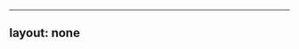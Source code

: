 ---
layout: none
-----

<RedoclyAPIBlock src="/firefly-services/docs/lightroom_autoStraighten.json" width="600px" disableSidebar hideTryItPanel />